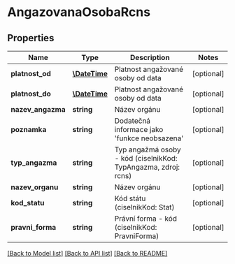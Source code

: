 # AngazovanaOsobaRcns

## Properties
Name | Type | Description | Notes
------------ | ------------- | ------------- | -------------
**platnost_od** | [**\DateTime**](\DateTime.md) | Platnost angažované osoby od data | [optional] 
**platnost_do** | [**\DateTime**](\DateTime.md) | Platnost angažované osoby od data | [optional] 
**nazev_angazma** | **string** | Název orgánu | [optional] 
**poznamka** | **string** | Dodatečná informace jako &#x27;funkce neobsazena&#x27; | [optional] 
**typ_angazma** | **string** | Typ angažmá osoby  - kód (ciselnikKod: TypAngazma, zdroj: rcns) | [optional] 
**nazev_organu** | **string** | Název orgánu | [optional] 
**kod_statu** | **string** | Kód státu  (ciselnikKod: Stat) | [optional] 
**pravni_forma** | **string** | Právní forma - kód (ciselnikKod: PravniForma) | [optional] 

[[Back to Model list]](../../README.md#documentation-for-models) [[Back to API list]](../../README.md#documentation-for-api-endpoints) [[Back to README]](../../README.md)

